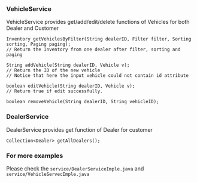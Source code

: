 ### VehicleService

VehicleService provides get/add/edit/delete functions of Vehicles for both Dealer and Customer

```
Inventory getVehiclesByFilter(String dealerID, Filter filter, Sorting sorting, Paging paging);
// Return the Inventory from one dealer after filter, sorting and paging
```

```
String addVehicle(String dealerID, Vehicle v);
// Return the ID of the new vehicle
// Notice that here the input vehicle could not contain id attribute
```

```
boolean editVehicle(String dealerID, Vehicle v);
// Return true if edit successfully.
```

```
boolean removeVehicle(String dealerID, String vehicleID);
```

### DealerService

DealerService provides get function of Dealer for customer

```
Collection<Dealer> getAllDealers();
```

### For more examples

Please check the `service/DealerServiceImple.java` and `service/VehicleServecImple.java`